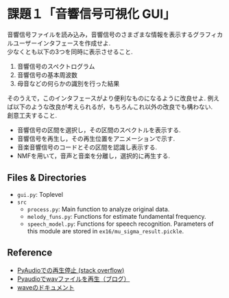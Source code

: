 # 課題１「音響信号可視化 GUI」
音響信号ファイルを読み込み，音響信号のさまざまな情報を表示するグラフィカルユーザーインタフェースを作成せよ.  
少なくとも以下の3つを同時に表示させること.
  1. 音響信号のスペクトログラム
  2. 音響信号の基本周波数
  3. 母音などの何らかの識別を行った結果

そのうえで，このインタフェースがより便利なものになるように改良せよ. 例えば以下のような改良が考えられるが，もちろんこれ以外の改良でも構わない.  
創意工夫すること.
- 音響信号の区間を選択し，その区間のスペクトルを表示する.
- 音響信号を再生し，その再生位置をアニメーションで示す.
- 音楽音響信号のコードとその区間を認識し表示する.
- NMFを用いて，音声と音楽を分離し，選択的に再生する.


## Files & Directories
- `gui.py`: Toplevel
- `src`
  + `process.py`: Main function to analyze original data.
  + `melody_funs.py`: Functions for estimate fundamental frequency.
  + `speech_model.py`: Functions for speech recognition. Parameters of this module are stored in `ex16/mu_sigma_result.pickle`.


## Reference
- [PyAudioでの再生停止 (stack overflow)](https://stackoverflow.com/questions/33851107/tkinter-button-calling-function-to-play-wave-with-pyaudio-crashes)
- [Pyaudioでwavファイルを再生（ブログ）](https://shizenkarasuzon.hatenablog.com/entry/2018/12/31/145510)
- [waveのドキュメント](https://docs.python.org/ja/3/library/wave.html#wave.Wave_read.readframes)
